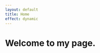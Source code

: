 ```yaml
---
layout: default
title: Home
effect: dynamic
---
```


<!--------------- hero section starts here --------------->
<div class="hero">
  <div class="header">
        <h1 class="line anim-typewriter">Welcome to my page.</h1>
  </div>
</div>
<!--------------- hero section ends here --------------->

<div class="container"> 

</div>

 